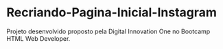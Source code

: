 # Recriando-Pagina-Inicial-Instagram
Projeto desenvolvido proposto pela Digital Innovation One no Bootcamp HTML Web Developer.
